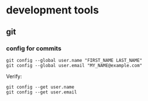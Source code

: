 # development tools

## git
### config for commits
    git config --global user.name "FIRST_NAME LAST_NAME"
    git config --global user.email "MY_NAME@example.com"

Verify:

    git config --get user.name
    git config --get user.email 
